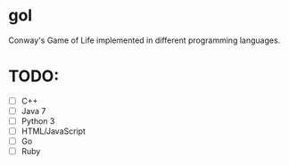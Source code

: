 # gol
Conway's Game of Life implemented in different programming languages.

# TODO:
- [ ] C++
- [ ] Java 7
- [ ] Python 3
- [ ] HTML/JavaScript
- [ ] Go
- [ ] Ruby

